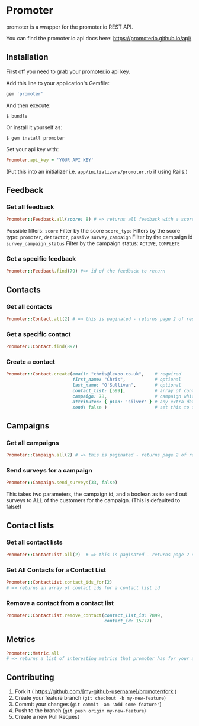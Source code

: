 # Promoter

promoter is a wrapper for the promoter.io REST API.

You can find the promoter.io api docs here: https://promoterio.github.io/api/

## Installation

First off you need to grab your [promoter.io](http://www.promoter.io) api key.

Add this line to your application's Gemfile:

```ruby
gem 'promoter'
```

And then execute:

    $ bundle

Or install it yourself as:

    $ gem install promoter

Set your api key with:
```ruby
Promoter.api_key = 'YOUR API KEY'
```
(Put this into an initializer i.e. ```app/initializers/promoter.rb``` if using Rails.)

## Feedback
### Get all feedback

```ruby
Promoter::Feedback.all(score: 8) # => returns all feedback with a score of 8
```

Possible filters:
  ```score```                    Filter by the score
  ```score_type```               Filters by the score type: ```promoter```, ```detractor```, ```passive```
  ```survey_campaign```          Filter by the campaign id
  ```survey_campaign_status```   Filter by the campaign status: ```ACTIVE```, ```COMPLETE```

### Get a specific feedback

```ruby
Promoter::Feedback.find(79) #=> id of the feedback to return
```

## Contacts

### Get all contacts

```ruby
Promoter::Contact.all(2) # => this is paginated - returns page 2 of results
```

### Get a specific contact

```ruby
Promoter::Contact.find(897)
```

### Create a contact

```ruby
Promoter::Contact.create(email: "chris@lexoo.co.uk",    # required
                         first_name: "Chris",           # optional
                         last_name: "O'Sullivan",       # optional
                         contact_list: [599],           # array of contact list ids to add to
                         campaign: 78,                  # campaign which this belongs to
                         attributes: { plan: 'silver' } # any extra data you want to add to the contact
                         send: false )                  # set this to true to send the NPS immediately
```

## Campaigns
### Get all campaigns

```ruby
Promoter::Campaign.all(2) # => this is paginated - returns page 2 of results
```

### Send surveys for a campaign

```ruby
Promoter::Campaign.send_surveys(33, false)
```

This takes two parameters, the campaign id, and a boolean as to send out surveys to ALL of the customers for the campaign. (This is defaulted to false!)

## Contact lists
### Get all contact lists

```ruby
Promoter::ContactList.all(2)  # => this is paginated - returns page 2 of results
```

### Get All Contacts for a Contact List

```ruby
Promoter::ContactList.contact_ids_for(2)  
# => returns an array of contact ids for a contact list id
```

### Remove a contact from a contact list

```ruby
Promoter::ContactList.remove_contact(contact_list_id: 7899,
                                     contact_id: 15777)  
```

## Metrics

```ruby
Promoter::Metric.all
# => returns a list of interesting metrics that promoter has for your account
```

## Contributing

1. Fork it ( https://github.com/[my-github-username]/promoter/fork )
2. Create your feature branch (`git checkout -b my-new-feature`)
3. Commit your changes (`git commit -am 'Add some feature'`)
4. Push to the branch (`git push origin my-new-feature`)
5. Create a new Pull Request
